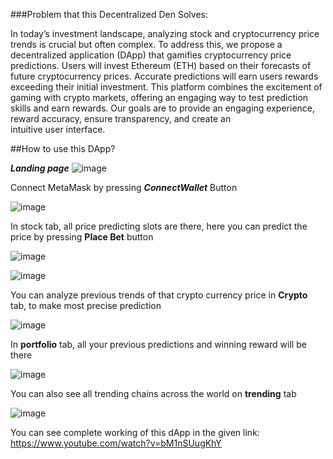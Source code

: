 
###Problem that this Decentralized Den Solves:

In today’s investment landscape, analyzing stock and cryptocurrency price trends is crucial but often complex. To address this, we propose a decentralized application (DApp) that gamifies cryptocurrency price predictions. Users will invest Ethereum (ETH) based on their forecasts of future cryptocurrency prices. Accurate predictions will earn users rewards exceeding their initial investment. This platform combines the excitement of gaming with crypto markets, offering an engaging way to test prediction skills and earn rewards. Our goals are to provide an engaging experience, reward accuracy, ensure transparency, and create an intuitive user interface.

##How to use this DApp?

***Landing page***
![image](https://github.com/user-attachments/assets/2a30a135-33c5-4cf5-aa2d-eb6a92aa01e9)

Connect MetaMask by pressing _**ConnectWallet**_ Button

![image](https://github.com/user-attachments/assets/8b07bb83-b353-4a66-a8f7-8f813e67ad7b)


In stock tab, all price predicting slots are there, here you can predict the price by pressing **Place Bet** button

![image](https://github.com/user-attachments/assets/eb82ebad-92fd-4243-a207-9f366cf15898)

![image](https://github.com/user-attachments/assets/ce96e645-f505-41cb-b2b3-8ef56d9cbad6)

You can analyze previous trends of that crypto currency price in **Crypto** tab, to make most precise prediction

![image](https://github.com/user-attachments/assets/8c97a056-1576-4bae-a8b7-9c479ca7f4db)

In **portfolio** tab, all your previous predictions and winning reward will be there

![image](https://github.com/user-attachments/assets/aaaca581-6468-468d-ab64-87a5d8d94ed6)

You can also see all trending chains across the world on **trending** tab

![image](https://github.com/user-attachments/assets/6784d8dd-33f0-438f-96c5-5ffe4a811621)

You can see complete working of this dApp in the given link: https://www.youtube.com/watch?v=bM1nSUugKhY



